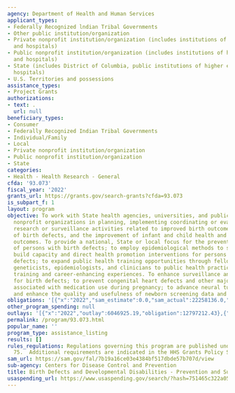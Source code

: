 ```yaml
---
agency: Department of Health and Human Services
applicant_types:
- Federally Recognized lndian Tribal Governments
- Other public institution/organization
- Private nonprofit institution/organization (includes institutions of higher education
  and hospitals)
- Public nonprofit institution/organization (includes institutions of higher education
  and hospitals)
- State (includes District of Columbia, public institutions of higher education and
  hospitals)
- U.S. Territories and possessions
assistance_types:
- Project Grants
authorizations:
- text: .
  url: null
beneficiary_types:
- Consumer
- Federally Recognized Indian Tribal Governments
- Individual/Family
- Local
- Private nonprofit institution/organization
- Public nonprofit institution/organization
- State
categories:
- Health - Health Research - General
cfda: '93.073'
fiscal_year: '2022'
grants_url: https://grants.gov/search-grants?cfda=93.073
is_subpart_f: 1
layout: program
objective: To work with State health agencies, universities, and public and private
  nonprofit organizations in planning, implementing coordinating or evaluating programs,
  research or surveillance activities related to improved birth outcomes, prevention
  of birth defects, and the improvement of infant and child health and developmental
  outcomes. To provide a national, State or local focus for the prevention of conditions
  of persons with birth defects; to employ epidemiological methods to set priorities,
  build capacity and direct health promotion interventions for persons with birth
  defects; to expand public health training opportunities through fellowships to introduce
  geneticists, epidemiologists, and clinicians to public health practice through education,
  training and career-enhancing experiences. To enhance surveillance and research
  for birth defects; to prevent congenital heart defects and other major birth defects
  associated with medication use during pregnancy; to advance neural tube defect prevention;
  and enhance the quality and usefulness of newborn screening data and programs.
obligations: '[{"x":"2022","sam_estimate":0.0,"sam_actual":22258136.0,"usa_spending_actual":21802528.09},{"x":"2023","sam_estimate":23059867.0,"sam_actual":0.0,"usa_spending_actual":47843928.24},{"x":"2024","sam_estimate":23059867.0,"sam_actual":0.0,"usa_spending_actual":63178531.55}]'
other_program_spending: null
outlays: '[{"x":"2022","outlay":6046925.19,"obligation":12797212.43},{"x":"2023","outlay":14220409.9,"obligation":71849498.0},{"x":"2024","outlay":0.0,"obligation":9931839.0}]'
permalink: /program/93.073.html
popular_name: ''
program_type: assistance_listing
results: []
rules_regulations: Regulations governing this program are published under 45 CFR Part
  75.  Additional requirements are indicated in the HHS Grants Policy Statement.
sam_url: https://sam.gov/fal/7b19a16ce03e4384bf517dbde57b707d/view
sub-agency: Centers for Disease Control and Prevention
title: Birth Defects and Developmental Disabilities - Prevention and Surveillance
usaspending_url: https://www.usaspending.gov/search/?hash=751465c322a05d92ad9b16ebbb287847
---
```

